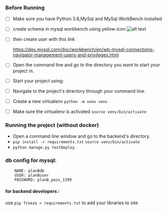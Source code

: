 ### Before Running 

- [ ] Make sure you have Python 3.8,MySql and MySql WorkBench installed
- [ ] create schema in mysql workbench using yellow icon 
![alt text](https://i.stack.imgur.com/fddKr.jpg)
- [ ] then create user with this link 

    https://dev.mysql.com/doc/workbench/en/wb-mysql-connections-navigator-management-users-and-privileges.html
- [ ] Open the command line and go to the directory you want to start your project in.
- [ ] Start your project using:

- [ ] Navigate to the project's directory through your command line.
- [ ] Create a new virtualenv `python -m venv venv`
- [ ] Make sure the virtualenv is activated  `source venv/bin/activate`


### Running the project (without docker)
- Open a command line window and go to the backend's directory.
- `pip install -r requirements.txt`
`source venv/bin/activate` 
- `python manage.py testDeploy`

### db config for mysql:
        NAME: planBdb
        USER: planBuser
        PASSWORD: planB_pass_1399

#### for backend developers : 
use `pip freeze > requirements.txt` to add your libraries to site